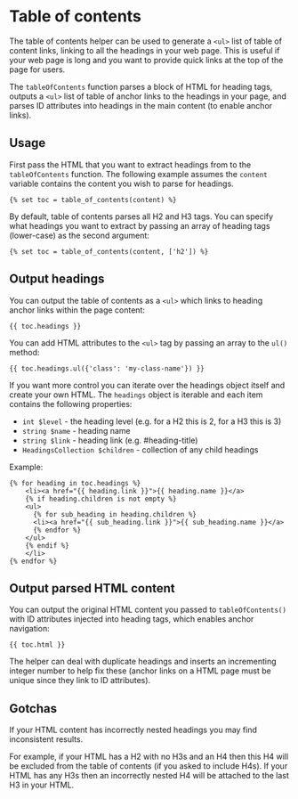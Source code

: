 # Table of contents

The table of contents helper can be used to generate a `<ul>` list of table of content links, linking to all the headings 
in your web page. This is useful if your web page is long and you want to provide quick links at the top of the page
for users.

The `tableOfContents` function parses a block of HTML for heading tags, outputs a `<ul>` list of table of anchor 
links to the headings in your page, and parses ID attributes into headings in the main content (to enable anchor links). 

## Usage

First pass the HTML that you want to extract headings from to the `tableOfContents` function.
The following example assumes the `content` variable contains the content you wish to parse for headings.


```twig
{% set toc = table_of_contents(content) %}
```

By default, table of contents parses all H2 and H3 tags. You can specify what headings you want to extract
by passing an array of heading tags (lower-case) as the second argument:

```twig
{% set toc = table_of_contents(content, ['h2']) %}
```

## Output headings

You can output the table of contents as a `<ul>` which links to heading anchor links within the page content: 

```twig
{{ toc.headings }}
```

You can add HTML attributes to the `<ul>` tag by passing an array to the `ul()` method:

```twig
{{ toc.headings.ul({'class': 'my-class-name'}) }}
```

If you want more control you can iterate over the headings object itself and create your own HTML. The `headings` object
is iterable and each item contains the following properties:

* `int $level` - the heading level (e.g. for a H2 this is 2, for a H3 this is 3)
* `string $name` - heading name
* `string $link` - heading link (e.g. #heading-title)
* `HeadingsCollection $children` - collection of any child headings 

Example:

```twig
{% for heading in toc.headings %}
    <li><a href="{{ heading.link }}">{{ heading.name }}</a>
    {% if heading.children is not empty %}
    <ul>
      {% for sub_heading in heading.children %}
      <li><a href="{{ sub_heading.link }}">{{ sub_heading.name }}</a>
      {% endfor %}
    </ul>
    {% endif %}
    </li>
{% endfor %}
```

## Output parsed HTML content

You can output the original HTML content you passed to `tableOfContents()` with ID attributes injected into 
heading tags, which enables anchor navigation:

```twig
{{ toc.html }}
```

The helper can deal with duplicate headings and inserts an incrementing integer number to help fix these (anchor links on a
HTML page must be unique since they link to ID attributes).

## Gotchas

If your HTML content has incorrectly nested headings you may find inconsistent results. 

For example, if your HTML has a H2 with no H3s and an H4 then this H4 will be excluded from the table of
contents (if you asked to include H4s). If your HTML has any H3s then an incorrectly 
nested H4 will be attached to the last H3 in your HTML.